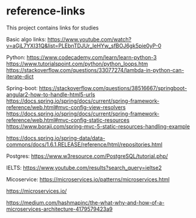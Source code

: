 # reference-links
This project contains links for studies

Basic algo links:
https://www.youtube.com/watch?v=aGjL7YXI31Q&list=PLEbnTDJUr_IeHYw_sfBOJ6gk5pie0yP-0

Python:
https://www.codecademy.com/learn/learn-python-3
https://www.tutorialspoint.com/python/python_loops.htm
https://stackoverflow.com/questions/33077274/lambda-in-python-can-iterate-dict

Spring-boot:
https://stackoverflow.com/questions/38516667/springboot-angular2-how-to-handle-html5-urls
https://docs.spring.io/spring/docs/current/spring-framework-reference/web.html#mvc-config-view-resolvers
https://docs.spring.io/spring/docs/current/spring-framework-reference/web.html#mvc-config-static-resources
https://www.boraji.com/spring-mvc-5-static-resources-handling-example

https://docs.spring.io/spring-data/data-commons/docs/1.6.1.RELEASE/reference/html/repositories.html

Postgres:
https://www.w3resource.com/PostgreSQL/tutorial.php/

IELTS:
https://www.youtube.com/results?search_query=ieltse2 

Micoservice:
https://microservices.io/patterns/microservices.html

https://microservices.io/

https://medium.com/hashmapinc/the-what-why-and-how-of-a-microservices-architecture-4179579423a9
